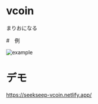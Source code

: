 # vcoin
まりおになる

#　例

![example](https://user-images.githubusercontent.com/5842216/236790964-a4a5d3f7-8439-4864-a6b1-f3b4e605b15c.gif)

# デモ

https://seekseep-vcoin.netlify.app/
